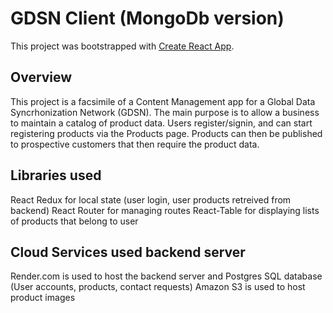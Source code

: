 # GDSN Client (MongoDb version)

This project was bootstrapped with [Create React App](https://github.com/facebook/create-react-app).

## Overview

This project is a facsimile of a Content Management app for a Global Data Syncrhonization Network (GDSN). The main purpose is to allow a business to maintain a catalog of product data. Users register/signin, and can start registering products via the Products page. Products can then be published to prospective customers that then require the product data.

## Libraries used

React Redux for local state (user login, user products retreived from backend)
React Router for managing routes
React-Table for displaying lists of products that belong to user

## Cloud Services used backend server

Render.com is used to host the backend server and Postgres SQL database (User accounts, products, contact requests)
Amazon S3 is used to host product images
